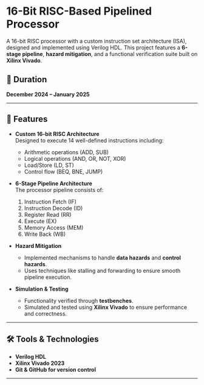 # 16-Bit RISC-Based Pipelined Processor

A 16-bit RISC processor with a custom instruction set architecture (ISA), designed and implemented using Verilog HDL. This project features a **6-stage pipeline**, **hazard mitigation**, and a functional verification suite built on **Xilinx Vivado**.

## 📅 Duration
**December 2024 – January 2025**

---

## 🚀 Features

- **Custom 16-bit RISC Architecture**  
  Designed to execute 14 well-defined instructions including:
  - Arithmetic operations (ADD, SUB)
  - Logical operations (AND, OR, NOT, XOR)
  - Load/Store (LD, ST)
  - Control flow (BEQ, BNE, JUMP)

- **6-Stage Pipeline Architecture**  
  The processor pipeline consists of:
  1. Instruction Fetch (IF)  
  2. Instruction Decode (ID)  
  3. Register Read (RR)  
  4. Execute (EX)  
  5. Memory Access (MEM)  
  6. Write Back (WB)

- **Hazard Mitigation**
  - Implemented mechanisms to handle **data hazards** and **control hazards**.
  - Uses techniques like stalling and forwarding to ensure smooth pipeline execution.

- **Simulation & Testing**
  - Functionality verified through **testbenches**.
  - Simulated and tested using **Xilinx Vivado** to ensure performance and correctness.

---

## 🛠️ Tools & Technologies

- **Verilog HDL**
- **Xilinx Vivado 2023**
- **Git & GitHub for version control**

---
